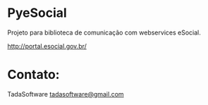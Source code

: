 # PyeSocial
Projeto para biblioteca de comunicação com webservices eSocial.

http://portal.esocial.gov.br/

# Contato: 
TadaSoftware
tadasoftware@gmail.com
